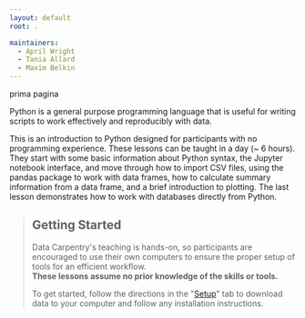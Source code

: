 ```yaml
---
layout: default
root: .

maintainers:
  - April Wright
  - Tania Allard
  - Maxim Belkin
---
```


prima pagina

Python is a general purpose programming language that is useful for writing scripts to work effectively and reproducibly with data.

This is an introduction to Python designed for participants with no programming experience. These lessons can be taught in a day (~ 6 hours). They start with some basic information about Python syntax, the Jupyter notebook interface, and move through how to import CSV files, using the pandas package to work with data frames, how to calculate summary information from a data frame, and a brief introduction to plotting. The last lesson demonstrates how to work with databases directly from Python.

> ## Getting Started
>
> Data Carpentry's teaching is hands-on, so participants are encouraged to use
> their own computers to ensure the proper setup of tools for an efficient
> workflow. <br>**These lessons assume no prior knowledge of the skills or tools.**
>
> To get started, follow the directions in the "[Setup](setup)" tab to
> download data to your computer and follow any installation instructions.
>
